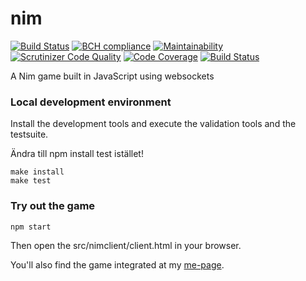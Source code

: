 # nim


[![Build Status](https://travis-ci.org/mafd16/nim.svg)](https://travis-ci.org/mafd16/nim)
[![BCH compliance](https://bettercodehub.com/edge/badge/mafd16/nim?branch=master)](https://bettercodehub.com/)
[![Maintainability](https://api.codeclimate.com/v1/badges/3a07403f942656234ca4/maintainability)](https://codeclimate.com/github/mafd16/nim/maintainability)
[![Scrutinizer Code Quality](https://scrutinizer-ci.com/g/mafd16/nim/badges/quality-score.png?b=master)](https://scrutinizer-ci.com/g/mafd16/nim/?branch=master)
[![Code Coverage](https://scrutinizer-ci.com/g/mafd16/nim/badges/coverage.png?b=master)](https://scrutinizer-ci.com/g/mafd16/nim/?branch=master)
[![Build Status](https://scrutinizer-ci.com/g/mafd16/nim/badges/build.png?b=master)](https://scrutinizer-ci.com/g/mafd16/nim/build-status/master)


A Nim game built in JavaScript using websockets

### Local development environment

Install the development tools and execute the validation tools and the testsuite.

Ändra till npm install test istället!

```
make install
make test
```

### Try out the game

```
npm start
```
Then open the src/nimclient/client.html in your browser.

You'll also find the game integrated at my [me-page](https://github.com/mafd16/ramverk2-me).
